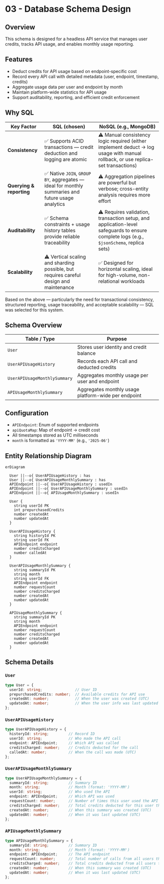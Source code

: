 # 03 - Database Schema Design

## Overview

This schema is designed for a headless API service that manages user credits, tracks API usage, and enables monthly usage reporting.

## Features

- Deduct credits for API usage based on endpoint-specific cost
- Record every API call with detailed metadata (user, endpoint, timestamp, credits)
- Aggregate usage data per user and endpoint by month
- Maintain platform-wide statistics for API usage
- Support auditability, reporting, and efficient credit enforcement

## Why SQL

| Key Factor               | SQL (chosen)                                                                                                   | NoSQL (e.g., MongoDB)                                                                                                                              |
|--------------------------|----------------------------------------------------------------------------------------------------------------|-----------------------------------------------------------------------------------------------------------------------------------------------------|
| **Consistency**          | ✅ Supports ACID transactions — credit deduction and logging are atomic                                        | ⚠️ Manual consistency logic required (either implement deduct → log usage with manual rollback, or use replica-set transactions)                                 |
| **Querying & reporting** | ✅ Native `JOIN`, `GROUP BY`, aggregates — ideal for monthly summaries and future usage analytics               | ⚠️ Aggregation pipelines are powerful but verbose; cross-entity analysis requires more effort                                                      |
| **Auditability**         | ✅ Schema constraints + usage history tables provide reliable traceability                                     | ⚠️ Requires validation, transaction setup, and application-level safeguards to ensure complete logs (e.g., `$jsonSchema`, replica sets)           |
| **Scalability**          | ⚠️ Vertical scaling and sharding possible, but requires careful design and maintenance                        | ✅ Designed for horizontal scaling, ideal for high-volume, non-relational workloads                                                                 |

Based on the above — particularly the need for transactional consistency, structured reporting, usage traceability, and acceptable scalability — SQL was selected for this system.


## Schema Overview

| Table / Type                      | Purpose                                                                 |
|----------------------------------|-------------------------------------------------------------------------|
| `User`                           | Stores user identity and credit balance                                |
| `UserAPIUsageHistory`            | Records each API call and deducted credits                              |
| `UserAPIUsageMonthlySummary`     | Aggregates monthly usage per user and endpoint                          |
| `APIUsageMonthlySummary`         | Aggregates monthly usage platform-wide per endpoint                     |

## Configuration

- `APIEndpoint`: Enum of supported endpoints
- `apiQuotaMap`: Map of endpoint → credit cost
- All timestamps stored as UTC milliseconds
- `month` is formatted as `'YYYY-MM'` (e.g., `'2025-06'`)

## Entity Relationship Diagram

```mermaid
erDiagram

  User ||--o{ UserAPIUsageHistory : has
  User ||--o{ UserAPIUsageMonthlySummary : has
  APIEndpoint ||--o{ UserAPIUsageHistory : usedIn
  APIEndpoint ||--o{ UserAPIUsageMonthlySummary : usedIn
  APIEndpoint ||--o{ APIUsageMonthlySummary : usedIn

  User {
    string userId PK
    int prepurchasedCredits
    number createdAt
    number updatedAt
  }

  UserAPIUsageHistory {
    string historyId PK
    string userId FK
    APIEndpoint endpoint
    number creditsCharged
    number calledAt
  }

  UserAPIUsageMonthlySummary {
    string summaryId PK
    string month
    string userId FK
    APIEndpoint endpoint
    number requestCount
    number creditsCharged
    number createdAt
    number updatedAt
  }

  APIUsageMonthlySummary {
    string summaryId PK
    string month
    APIEndpoint endpoint
    number requestCount
    number creditsCharged
    number createdAt
    number updatedAt
  }
```

## Schema Details

### `User`

```ts
type User = {
  userId: string;               // User ID
  prepurchasedCredits: number;  // Available credits for API use
  createdAt: number;            // When the user was created (UTC)
  updatedAt: number;            // When the user info was last updated (UTC)
};
```

### `UserAPIUsageHistory`

```ts
type UserAPIUsageHistory = {
  historyId: string;         // Record ID
  userId: string;            // Who made the API call
  endpoint: APIEndpoint;     // Which API was called
  creditsCharged: number;    // Credits deducted for the call
  calledAt: number;          // When the call was made (UTC)
};
```

### `UserAPIUsageMonthlySummary`

```ts
type UserAPIUsageMonthlySummary = {
  summaryId: string;         // Summary ID
  month: string;             // Month (format: 'YYYY-MM')
  userId: string;            // Who used the API
  endpoint: APIEndpoint;     // Which API was used
  requestCount: number;      // Number of times this user used the API this month
  creditsCharged: number;    // Total credits deducted for this user this month
  createdAt: number;         // When this summary was created (UTC)
  updatedAt: number;         // When it was last updated (UTC)
};
```

### `APIUsageMonthlySummary`

```ts
type APIUsageMonthlySummary = {
  summaryId: string;         // Summary ID
  month: string;             // Month (format: 'YYYY-MM')
  endpoint: APIEndpoint;     // The API endpoint
  requestCount: number;      // Total number of calls from all users this month
  creditsCharged: number;    // Total credits deducted from all users this month
  createdAt: number;         // When this summary was created (UTC)
  updatedAt: number;         // When it was last updated (UTC)
};
```